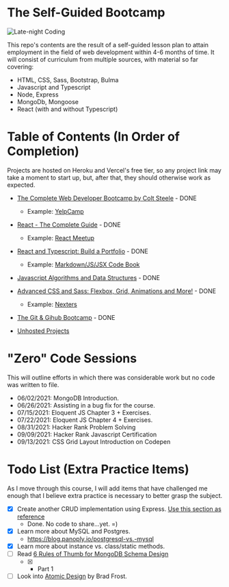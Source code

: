 # The Self-Guided Bootcamp

![Late-night Coding](https://images.unsplash.com/photo-1571171637578-41bc2dd41cd2?ixid=MnwxMjA3fDB8MHxwaG90by1wYWdlfHx8fGVufDB8fHx8&ixlib=rb-1.2.1&auto=format&fit=crop&w=1350&q=80)

This repo's contents are the result of a self-guided lesson plan to attain employment in the field of web development within 4-6 months of time. It will consist of curriculum from multiple sources, with material so far covering:

- HTML, CSS, Sass, Bootstrap, Bulma
- Javascript and Typescript
- Node, Express
- MongoDb, Mongoose
- React (with and without Typescript)

# Table of Contents (In Order of Completion)

Projects are hosted on Heroku and Vercel's free tier, so any project link may take a moment to start up, but, after that, they should otherwise work as expected.

- [The Complete Web Developer Bootcamp by Colt Steele](https://www.udemy.com/course/the-web-developer-bootcamp/) - DONE
  - Example: [YelpCamp](https://aqueous-citadel-80395.herokuapp.com/)
- [React - The Complete Guide](https://www.udemy.com/course/react-the-complete-guide-incl-redux/) - DONE
  - Example: [React Meetup](https://react-meetups-demo.vercel.app/)
- [React and Typescript: Build a Portfolio](https://www.udemy.com/course/react-and-typescript-build-a-portfolio-project/) - DONE
  - Example: [Markdown/JS/JSX Code Book](https://markdown-code-demo.vercel.app/)
- [Javascript Algorithms and Data Structures](https://www.udemy.com/course/js-algorithms-and-data-structures-masterclass/) - DONE
- [Advanced CSS and Sass: Flexbox, Grid, Animations and More!](https://www.udemy.com/course/advanced-css-and-sass/) - DONE
  - Example: [Nexters](https://nexters.vercel.app/)
- [The Git & Gihub Bootcamp](https://www.udemy.com/course/git-and-github-bootcamp/) - DONE

- [Unhosted Projects](https://imgur.com/a/7Agm9lA)

# "Zero" Code Sessions

This will outline efforts in which there was considerable work but no code was written to file.

- 06/02/2021: MongoDB Introduction.
- 06/26/2021: Assisting in a bug fix for the course.
- 07/15/2021: Eloquent JS Chapter 3 + Exercises.
- 07/22/2021: Eloquent JS Chapter 4 + Exercises.
- 08/31/2021: Hacker Rank Problem Solving
- 09/09/2021: Hacker Rank Javascript Certification
- 09/13/2021: CSS Grid Layout Introduction on Codepen

# Todo List (Extra Practice Items)

As I move through this course, I will add items that have challenged me enough that I believe extra practice is necessary to better grasp the subject.

- [x] Create another CRUD implementation using Express. [Use this section as reference](Complete_Web_Dev_Bootcamp/12_Express/03_Restful%20Routes)
  - Done. No code to share...yet. =)
- [x] Learn more about MySQL and Postgres.
  - https://blog.panoply.io/postgresql-vs.-mysql
- [x] Learn more about instance vs. class/static methods.
- [ ] Read [6 Rules of Thumb for MongoDB Schema Design](https://www.mongodb.com/blog/post6-rules-of-thumb-for-mongodb-schema-design-part-1)
  - [x] - Part 1
- [ ] Look into [Atomic Design](https://bradfrost.com/blog/post/atomic-web-design/) by Brad Frost.
